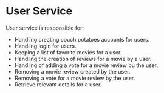 ﻿# User Service
User service is responsible for:</br>
- Handling creating couch potatoes accounts for users.
- Handling login for users.
- Keeping a list of favorite movies for a user.
- Handling the creation of reviews for a movie by a user.
- Handling of adding a vote for a movie review bu the user.
- Removing a movie review created by the user.
- Removing a vote for a movie review by the user.
- Retrieve relevant details for a user.